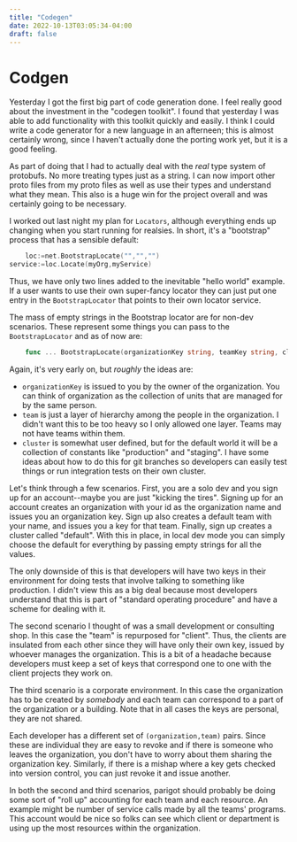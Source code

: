 ```yaml
---
title: "Codegen"
date: 2022-10-13T03:05:34-04:00
draft: false
---
```


# Codgen
Yesterday I got the first big part of code generation done.  I feel really good about 
the investment in the "codegen toolkit". I found that yesterday I was able to
add functionality with this toolkit quickly and easily.  I think I could write a
code generator for a new language in an afterneen; this is almost certainly wrong,
since I haven't actually done the porting work yet, but it is a good feeling.

As part of doing that I had to actually deal with the _real_ type system of protobufs.
No more treating types just as a string.  I can now import other proto files from
my proto files as well as use their types and understand what they mean.  This also
is a huge win for the project overall and was certainly going to be necessary.

I worked out last night my plan for `Locators`, although everything ends up changing when
you start running for realsies.  In short, it's a "bootstrap" process
that has a sensible default:
```go
    loc:=net.BootstrapLocate("","","")
service:=loc.Locate(myOrg,myService)
```
Thus, we have only two lines added to the inevitable "hello world" example.  If a user
wants to use their own super-fancy locator they can just put one entry in the 
`BootstrapLocator` that points to their own locator service.

The mass of empty strings in the Bootstrap locator are for non-dev scenarios.  These
represent some things you can pass to the `BootstrapLocator` and as of now are:
```go
    func ... BootstrapLocate(organizationKey string, teamKey string, cluster string)
```

Again, it's very early on, but _roughly_ the ideas are:
* `organizationKey` is issued to you by the owner of the organization.
You can think of organization as the collection of units that are managed for by the
same person.
* `team` is just a layer of hierarchy among the people in the organization.  I didn't
want this to be too heavy so I only allowed one layer.  Teams may not have teams within
them.
* `cluster` is somewhat user defined, but for the default world it will be a collection
of constants like "production" and "staging".  I have some ideas about how to do this for
git branches so developers can easily test things or run integration tests on their own
cluster.

Let's think through a few scenarios. First, you are a solo dev and you sign up
for an account--maybe you are just "kicking the tires".  Signing up for an account
creates an organization with your id as the organization name and issues you an
organization key. Sign up also creates a default team with your name, and issues you a 
key for that team. Finally, sign up creates a cluster called "default".  With this 
in place, in local dev mode you can simply choose the default for 
everything by passing empty strings for all the values.

The only downside of this is that developers will have two keys in their environment
for doing tests that involve talking to something like production.  I didn't view this
as a big deal because most developers understand that this is part of "standard 
operating procedure" and have a scheme for dealing with it.  

The second scenario I thought of was a small development or consulting shop. In this
case the "team" is repurposed for "client".  Thus, the clients are insulated from each
other since they will have only their own key, issued by whoever manages the 
organization.  This is a bit of a headache because developers must keep a set of
keys that correspond one to one with the client projects they work on. 

The third scenario is a corporate environment.  In this case the organization has to
be created by _somebody_ and each team can correspond to a part of the organization
or a building.  Note that in all cases the keys are personal, they are not shared.

Each developer has a different set of `(organization,team)` pairs. 
Since these are individual they are easy to revoke and if there is someone who leaves
the organization, you don't have to worry about them sharing the organization key.
Similarly, if there is a mishap where a key gets checked into version control, you
can just revoke it and issue another.

In both the second and third scenarios, parigot should probably be doing some sort
of "roll up" accounting for each team and each resource.  An example might be number
of service calls made by all the teams' programs.   This account would be nice so 
folks can see which client or department  is using up the most resources within the 
organization.

